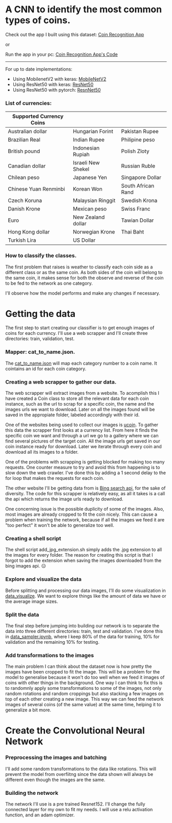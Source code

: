# A CNN to identify the most common types of coins.

Check out the app I built using this dataset: [Coin Recognition App](http://54.174.164.119/)

or

Run the app in your pc: [Coin Recognition App's Code](https://github.com/wanderdust/coin-cnn-webapp)

___________________

For up to date implementations:

* Using MobilenetV2 with keras: [MobileNetV2](https://www.kaggle.com/wanderdust/coin-prediction-using-keras-cnn-mobilenet)
* Using ResNet50 with keras: [ResNet50](https://www.kaggle.com/wanderdust/coin-prediction-using-keras-cnn)
* Using ResNet50 with pytorch: [ResnNet50](https://www.kaggle.com/wanderdust/coin-classifier)

### List of currencies:
| Supported Currency Coins |  | |
| --- | --- | --- |
| Australian dollar      | Hungarian Forint         | Pakistan Rupee     |
| Brazilian Real         | Indian Rupee             | Philipine peso     |
| British pound          | Indonesian Rupiah        | Polish Zloty       |
| Canadian dollar        | Israeli New Shekel       | Russian Ruble      |
| Chilean peso           | Japanese Yen             | Singapore Dollar   |
| Chinese Yuan Renminbi  | Korean Won               | South African Rand |
| Czech Koruna           | Malaysian Ringgit        | Swedish Krona      |
| Danish Krone           | Mexican peso             | Swiss Franc        |
| Euro                   | New Zealand dollar       | Tawian Dollar      |
| Hong Kong dollar       | Norwegian Krone          | Thai Baht          |
| Turkish Lira           | US Dollar                |                    |


### How to classify the classes.

The first problem that raises is weather to classify each coin side as a different class or as the same coin. As both sides of the coin will belong to the same coin, it makes sense for both the observe and reverse of the coin to be fed to the network as one category.

I'll observe how the model performs and make any changes if necessary.

# Getting the data
The first step to start creating our classifier is to get enough images of coins for each currency. I'll use a web scrapper and I'll create three directories: train, validation, test.

### Mapper: cat_to_name.json.

The [cat_to_name.json](https://github.com/wanderdust/coin-cnn/blob/master/cat_to_name.json) will map each category number to a coin name. It cointains an id for each coin category.

### Creating a web scrapper to gather our data.

The web scrapper will extract images from a website. To acomplish this I have created a Coin class to store all the relevant data for each coin instance, such as the url to scrap for a specific coin, the name and the images urls we want to download. Later on all the images found will be saved in the appropiate folder, labeled accordingly with their id.

One of the websites being used to collect our images is [ucoin](https://en.ucoin.net/). To gather this data the scrapper first looks at a currency list. From here it finds the specific coin we want and through a url we go to a gallery where we can find several pictures of the target coin. All the image urls get saved in our coin instance ready for download. Later we iterate through every coin and download all its images to a folder. 

One of the problems with scrapping is getting blocked for making too many requests. One counter measure to try and avoid this from happening is to slow down the web crawler. I've done this by adding a 1 second delay to the for loop that makes the requests for each coin.

The other website I'll be getting data from is [Bing search api](https://api.cognitive.microsoft.com/bing/v7.0/images/search), for the sake of diversity. The code for this scrapper is relatively easy, as all it takes is a call the api which returns the image urls ready to download.

One concerning issue is the possible duplicity of some of the images. Also, most images are already cropped to fit the coin nicely. This can cause a problem when training the network, because if all the images we feed it are "too perfect" it won't be able to generalize too well.

### Creating a shell script

The shell script add_jpg_extension.sh simply adds the .jpg extension to all the images for every folder. The reason for creating this script is that I forgot to add the extension when saving the images downloaded from the bing images api. :expressionless:


### Explore and visualize the data

Before splitting and processing our data images, I'll do some visualization in [data_visualize](https://github.com/wanderdust/coin-cnn/blob/master/data_visualize.ipynb). We want to explore things like the amount of data we have or the average image sizes.

### Split the data

The final step before jumping into building our network is to separate the data into three different directories: train, test and validation. I've done this in [data_sampler.ipynb](https://github.com/wanderdust/coin-cnn/blob/master/data_sampler.ipynb), where I keep 80% of the data for training, 10% for validation and the remaining 10% for testing.

### Add transformations to the images

The main problem I can think about the dataset now is how pretty the images have been cropped to fit the image. This will be a problem for the model to generalise because it won't do too well when we feed it images of coins with other things in the background. One way I can think to fix this is to randomnly apply some transformations to some of the images, not only random rotations and random croppings but also stacking a few images on top of each other creating a new image. This way we can feed the network images of several coins (of the same value) at the same time, helping it to generalize a bit more.

# Create the Convolutional Neural Network

### Preprocessing the images and batching

I'll add some random transformations to the data like rotations. This will prevent the model from overfiitng since the data shown will always be different even though the images are the same.

### Building the network

The network I'll use is a pre trained Resnet152. I'll change the fully connected layer for my own to fit my needs. I will use a relu activation function, and an adam optimizer. 

